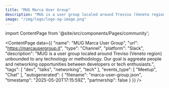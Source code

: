 ```yaml
---
title: "MUG Marca User Group"
description: "MUG is a user group localed around Treviso (Veneto region) unbounded to any technology or methodology. Our goal is aggreate people and networking opportunities between developers or tech enthusiasts."
image: "/img/logo/logo-og-image.png"
---
```

import ContentPage from '@site/src/components/Pages/community';

<ContentPage
    data={{
  "name": "MUG Marca User Group",
  "url": "https://marcausergroup.it",
  "type": "Channel",
  "platform": "Slack",
  "description": "MUG is a user group localed around Treviso (Veneto region) unbounded to any technology or methodology. Our goal is aggreate people and networking opportunities between developers or tech enthusiasts.",
  "tags": [
    "dev",
    "talks",
    "networking",
    "tech"
  ],
  "events_type": [
    "Meetup",
    "Chat"
  ],
  "autogenerated": {
    "filename": "marca-user-group.json",
    "timestamp": "2025-05-20T17:15:59Z",
    "partnership": false
  }
}}
/>
